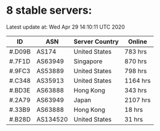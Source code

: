 # 8 stable servers:

Latest update at: Wed Apr 29 14:10:11 UTC 2020

| ID | ASN | Server Country | Online |
| -- | --- | -------------- | ------ |
| #.D09B | AS174 | United States | 783 hrs |
| #.7F1D | AS63949 | Singapore | 870 hrs |
| #.9FC3 | AS53889 | United States | 798 hrs |
| #.C348 | AS35913 | United States | 1164 hrs |
| #.BD3E | AS63888 | Hong Kong | 343 hrs |
| #.2A79 | AS63949 | Japan | 2107 hrs |
| #.33B9 | AS63888 | Hong Kong | 18 hrs |
| #.B28D | AS134520 | United States | 31 hrs |


